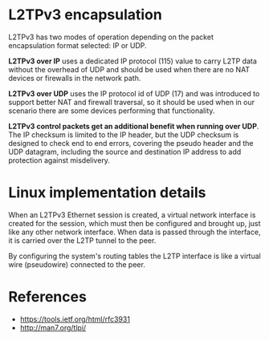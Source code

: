 # L2TPv3 encapsulation

L2TPv3 has two modes of operation depending on the packet encapsulation format selected: IP or UDP.

**L2TPv3 over IP** uses a dedicated IP protocol (115) value to carry L2TP data without the overhead of UDP and should be used when there are no NAT devices or firewalls in the network path.

**L2TPv3 over UDP** uses the IP protocol id of UDP (17) and was introduced to support better NAT and firewall traversal, so it should be used when in our scenario there are some devices performing that functionality.



**L2TPv3 control packets get an additional benefit when running over UDP**. The IP checksum is limited to the IP header, but the UDP checksum is designed to check end to end errors, covering the pseudo header and the UDP datagram, including the source and destination IP address to add protection against misdelivery.



# Linux implementation details

When an L2TPv3 Ethernet session is created, a virtual network interface is created for the session, which must then be configured and brought up, just like any other network interface. When data is passed through the interface, it is carried over the L2TP tunnel to the peer. 

By configuring the system's routing tables the L2TP interface is like a virtual wire (pseudowire) connected to the peer.


# References

* https://tools.ietf.org/html/rfc3931
* http://man7.org/tlpi/
